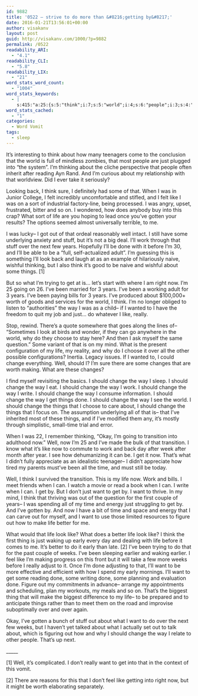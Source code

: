 ```yaml
---
id: 9882
title: '0522 – strive to do more than &#8216;getting by&#8217;'
date: 2016-01-21T13:56:01+00:00
author: visakanv
layout: post
guid: http://visakanv.com/1000/?p=9882
permalink: /0522
readability_ARI:
  - "4.1"
readability_CLI:
  - "5.8"
readability_LIX:
  - "21"
word_stats_word_count:
  - "1004"
word_stats_keywords:
  - |
    s:415:"a:25:{s:5:"think";i:7;s:5:"world";i:4;s:6:"people";i:3;s:4:"just";i:5;s:8:"thinking";i:3;s:4:"like";i:7;s:4:"life";i:8;s:6:"gotten";i:3;s:4:"well";i:5;s:5:"stuff";i:3;s:4:"i'll";i:6;s:4:"work";i:4;s:5:"years";i:5;s:4:"look";i:4;s:6:"things";i:6;s:5:"worth";i:3;s:6:"really";i:3;s:6:"choose";i:3;s:6:"change";i:11;s:4:"time";i:4;s:10:"transition";i:3;s:4:"want";i:7;s:6:"better";i:3;s:5:"early";i:3;s:5:"weeks";i:3;}";
word_stats_cached:
  - "1"
categories:
  - Word Vomit
tags:
  - sleep
---
```

It&#8217;s interesting to think about how many teenagers come to the conclusion that the world is full of mindless zombies, that most people are just plugged into &#8220;the system&#8221;. I&#8217;m thinking about the cliche perspective that people often inherit after reading Ayn Rand. And I&#8217;m curious about my relationship with that worldview. Did I ever take it seriously?

Looking back, I think sure, I definitely had some of that. When I was in Junior College, I felt incredibly uncomfortable and stifled, and I felt like I was on a sort of industrial factory-line, being processed. I was angry, upset, frustrated, bitter and so on. I wondered, how does anybody buy into this crap? What sort of life are you hoping to lead once you&#8217;ve gotten your results? The options seemed almost universally terrible, to me.

I was lucky– I got out of that ordeal reasonably well intact. I still have some underlying anxiety and stuff, but it&#8217;s not a big deal. I&#8217;ll work through that stuff over the next few years. Hopefully I&#8217;ll be done with it before I&#8217;m 30, and I&#8217;ll be able to be a &#8220;full, self-actualized adult&#8221;. I&#8217;m guessing this is something I&#8217;ll look back and laugh at as an example of hilariously naive, wishful thinking, but I also think it&#8217;s good to be naive and wishful about some things. [1]

But so what I&#8217;m trying to get at is&#8230; let&#8217;s start with where I am right now. I&#8217;m 25 going on 26. I&#8217;ve been married for 3 years. I&#8217;ve been a working adult for 3 years. I&#8217;ve been paying bills for 3 years. I&#8217;ve produced about $100,000+ worth of goods and services for the world, I think. I&#8217;m no longer obliged to listen to &#8220;authorities&#8221; the way I was as a child– if I wanted to I have the freedom to quit my job and just&#8230; do whatever I like, really.

Stop, rewind. There&#8217;s a quote somewhere that goes along the lines of– &#8220;Sometimes I look at birds and wonder, if they can go anywhere in the world, why do they choose to stay here? And then I ask myself the same question.&#8221; Some variant of that is on my mind. What is the present configuration of my life, my reality, and why do I choose it over all the other possible configurations? Inertia. Legacy issues. If I wanted to, I could change everything. Well, should I? I&#8217;m sure there are some changes that are worth making. What are these changes?

I find myself revisiting the basics. I should change the way I sleep. I should change the way I eat. I should change the way I work. I should change the way I write. I should change the way I consume information. I should change the way I get things done. I should change the way I see the world. I should change the things that I choose to care about, I should change the things that I focus on. The assumption underlying all of that is– that I&#8217;ve inherited most of these things, and if I&#8217;ve modified them any, it&#8217;s mostly through simplistic, small-time trial and error.

When I was 22, I remember thinking, &#8220;Okay, I&#8217;m going to transition into adulthood now.&#8221; Well, now I&#8217;m 25 and I&#8217;ve made the bulk of that transition. I know what it&#8217;s like now to commute to work and back day after week after month after year. I see how dehumanizing it can be. I get it now. That&#8217;s what I didn&#8217;t fully appreciate as an idealistic teenager– I didn&#8217;t appreciate how tired my parents must&#8217;ve been all the time, and must still be today.

Well, I think I survived the transition. This is my life now. Work and bills. I meet friends when I can. I watch a movie or read a book when I can. I write when I can. I get by. But I don&#8217;t just want to get by. I want to thrive. In my mind, I think that thriving was out of the question for the first couple of years– I was spending all of my time and energy just struggling to get by. And I&#8217;ve gotten by. And now I have a bit of time and space and energy that I can carve out for myself, and I want to use those limited resources to figure out how to make life better for me.

What would that life look like? What does a better life look like? I think the first thing is just waking up early every day and dealing with life before it comes to me. It&#8217;s better to do it early than late. [2] I&#8217;ve been trying to do that for the past couple of weeks. I&#8217;ve been sleeping earlier and waking earlier. I feel like I&#8217;m making progress on this front but it will take a few more weeks before I really adjust to it. Once I&#8217;m done adjusting to that, I&#8217;ll want to be more effective and efficient with how I spend my early mornings. I&#8217;ll want to get some reading done, some writing done, some planning and evaluation done. Figure out my commitments in advance– arrange my appointments and scheduling, plan my workouts, my meals and so on. That&#8217;s the biggest thing that will make the biggest difference to my life– to be prepared and to anticipate things rather than to meet them on the road and improvise suboptimally over and over again.

Okay, I&#8217;ve gotten a bunch of stuff out about what I want to do over the next few weeks, but I haven&#8217;t yet talked about what I actually set out to talk about, which is figuring out how and why I should change the way I relate to other people. That&#8217;s up next.

\_____

[1] Well, it&#8217;s complicated. I don&#8217;t really want to get into that in the context of this vomit.

[2] There are reasons for this that I don&#8217;t feel like getting into right now, but it might be worth elaborating separately.